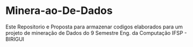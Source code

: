 # Minera-ao-De-Dados
Este Repositorio e Proposta para armazenar codigos elaborados para um projeto de mineração de Dados do 9 Semestre Eng. da Computação IFSP - BIRIGUI

